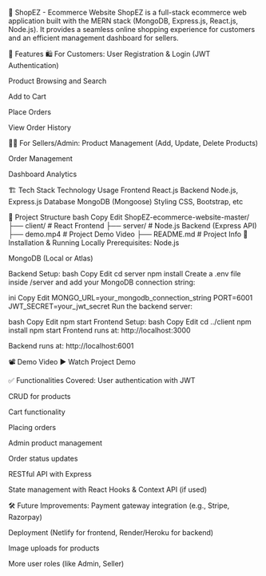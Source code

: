 🛒 ShopEZ - Ecommerce Website ShopEZ is a full-stack ecommerce web application built with the MERN stack (MongoDB, Express.js, React.js, Node.js). It provides a seamless online shopping experience for customers and an efficient management dashboard for sellers.

📌 Features 🛍️ For Customers: User Registration & Login (JWT Authentication)

Product Browsing and Search

Add to Cart

Place Orders

View Order History

🧑‍💼 For Sellers/Admin: Product Management (Add, Update, Delete Products)

Order Management

Dashboard Analytics

🏗️ Tech Stack Technology Usage Frontend React.js Backend Node.js, Express.js Database MongoDB (Mongoose) Styling CSS, Bootstrap, etc

📂 Project Structure bash Copy Edit ShopEZ-ecommerce-website-master/ ├── client/ # React Frontend ├── server/ # Node.js Backend (Express API) ├── demo.mp4 # Project Demo Video ├── README.md # Project Info 🚀 Installation & Running Locally Prerequisites: Node.js

MongoDB (Local or Atlas)

Backend Setup: bash Copy Edit cd server npm install Create a .env file inside /server and add your MongoDB connection string:

ini Copy Edit MONGO_URL=your_mongodb_connection_string PORT=6001 JWT_SECRET=your_jwt_secret Run the backend server:

bash Copy Edit npm start Frontend Setup: bash Copy Edit cd ../client npm install npm start Frontend runs at: http://localhost:3000

Backend runs at: http://localhost:6001

📽️ Demo Video ▶️ Watch Project Demo

✅ Functionalities Covered: User authentication with JWT

CRUD for products

Cart functionality

Placing orders

Admin product management

Order status updates

RESTful API with Express

State management with React Hooks & Context API (if used)

🛠️ Future Improvements: Payment gateway integration (e.g., Stripe, Razorpay)

Deployment (Netlify for frontend, Render/Heroku for backend)

Image uploads for products

More user roles (like Admin, Seller)
